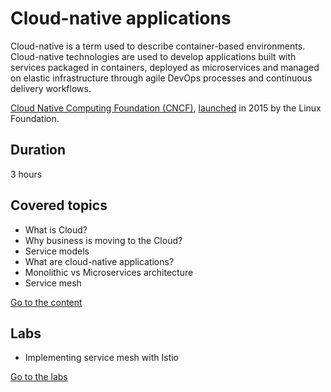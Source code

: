 # Cloud-native applications

Cloud-native is a term used to describe container-based environments. Cloud-native technologies are used to develop applications built with services packaged in containers, deployed as microservices and managed on elastic infrastructure through agile DevOps processes and continuous delivery workflows.

[Cloud Native Computing Foundation (CNCF)](https://www.cncf.io/), [launched](https://www.cncf.io/announcements/2015/06/21/new-cloud-native-computing-foundation-to-drive-alignment-among-container-technologies/) in 2015 by the Linux Foundation.

## Duration

3 hours

## Covered topics

- What is Cloud?
- Why business is moving to the Cloud?
- Service models
- What are cloud-native applications?
- Monolithic vs Microservices architecture
- Service mesh

[Go to the content](content.md)

## Labs

- Implementing service mesh with Istio

[Go to the labs](labs.md)
